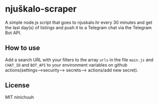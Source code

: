 # njuškalo-scraper

A simple node.js script that goes to njuskalo.hr every 30 minutes and get the last day(s) of listings and push it to a Telegram chat via the Telegram Bot API.

## How to use
Add a search URL with your filters to the array `urls` in the file `main.js` and `CHAT_ID` and `BOT_API` to your environment variables on github actions(settings-->security--> secrets--> actions/add new secret).

## License
MIT
ninichuuh

